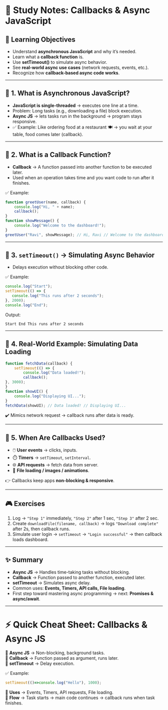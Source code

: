 # 📘 Study Notes: Callbacks & Async JavaScript

## 🎯 Learning Objectives

- Understand **asynchronous JavaScript** and why it’s needed.
- Learn what a **callback function** is.
- Use **setTimeout()** to simulate async behavior.
- See **real-world async use cases** (network requests, events, etc.).
- Recognize how **callback-based async code works**.

---

## 🔹 1. What is Asynchronous JavaScript?

- **JavaScript is single-threaded** → executes one line at a time.
- Problem: Long tasks (e.g., downloading a file) block execution.
- **Async JS** → lets tasks run in the background → program stays responsive.
- ✅ Example: Like ordering food at a restaurant 🍽️ → you wait at your table, food comes later (callback).

---

## 🔹 2. What is a Callback Function?

- **Callback** → A function passed into another function to be executed later.
- Used when an operation takes time and you want code to run after it finishes.

✅ Example:

```js
function greetUser(name, callback) {
	console.log("Hi, " + name);
	callback(); 
}  
function showMessage() {
	console.log("Welcome to the dashboard!"); 
}  
greetUser("Ravi", showMessage); // Hi, Ravi // Welcome to the dashboard!
```

---

## 🔹 3. `setTimeout()` → Simulating Async Behavior

- Delays execution without blocking other code.

✅ Example:

```js
console.log("Start");  
setTimeout(() => {
   console.log("This runs after 2 seconds");
}, 2000);
console.log("End");
```

Output:

`Start End This runs after 2 seconds`

---

## 🔹 4. Real-World Example: Simulating Data Loading

```js
function fetchData(callback) {
	setTimeout(() => {
		console.log("Data loaded!");
		callback();   
}, 3000); 
}  
function showUI() {
	console.log("Displaying UI..."); 
}  
fetchData(showUI); // Data loaded! // Displaying UI...
```
✔️ Mimics network request → callback runs after data is ready.

---

## 🔹 5. When Are Callbacks Used?

- 🖱️ **User events** → clicks, inputs.
- ⏱️ **Timers** → `setTimeout`, `setInterval`.
- 🌐 **API requests** → fetch data from server.
- 📂 **File loading / images / animations**.

👉 Callbacks keep apps **non-blocking & responsive**.

---

## 🎮 Exercises

1. Log → `"Step 1"` immediately, `"Step 2"` after 1 sec, `"Step 3"` after 2 sec.
2. Create `downloadFile(filename, callback)` → logs `"Download complete"` after 2s, then callback runs.
3. Simulate user login → `setTimeout` → `"Login successful"` → then callback loads dashboard.

---

## ✨ Summary

- **Async JS** → Handles time-taking tasks without blocking.
- **Callback** → Function passed to another function, executed later.
- **setTimeout** → Simulates async delay.
- Common uses: **Events, Timers, API calls, File loading**.
- First step toward mastering async programming → next: **Promises & async/await**.

---

# ⚡ Quick Cheat Sheet: Callbacks & Async JS

📌 **Async JS** → Non-blocking, background tasks.  
📌 **Callback** → Function passed as argument, runs later.  
📌 **setTimeout** → Delay execution.

✅ Example:

```js
setTimeout(()=>console.log("Hello"), 1000);
```

📌 **Uses** → Events, Timers, API requests, File loading.  
📌 **Flow** → Task starts → main code continues → callback runs when task finishes.